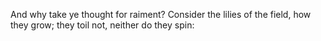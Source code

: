 And why take ye thought for raiment? Consider the lilies of the field, how they grow; they toil not, neither do they spin:
